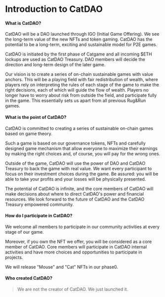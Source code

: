 # Introduction to CatDAO

#### What is CatDAO?&#x20;

CatDAO will be a DAO launched through IGO (Initial Game Offering). We see the long-term value of the new NFTs and token gaming. CatDAO has the potential to be a long-term, exciting and sustainable model for P2E games.

CatDAO is initiated by the first phase of Catgame and all incoming $ETH lockups are used as CatDAO Treasury. DAO members will decide the direction and long-term design of the later game.

Our vision is to create a series of on-chain sustainable games with value anchors. This will be a playing field with fair redistribution of wealth, where players rely on interpreting the rules of each stage of the game to make the right decisions, each of which will guide the flow of wealth. Players no longer have to worry about risk from outside the field, and participate fully in the game. This essentially sets us apart from all previous Rug\&Run games.

#### What is the point of CatDAO?&#x20;

CatDAO is committed to creating a series of sustainable on-chain games based on game theory.

Such a game is based on our governance tokens, NFTs and carefully designed game mechanism that allow everyone to maximize their earnings by making the right choices and, of course, you will pay for the wrong ones.

Outside of the game, CatDAO will use the power of DAO and CatDAO Treasury to back the game with real value. We want every participant to focus on their investment choices during the game. Be assured: you will be able to take your profits and your losses will be physically presented.

The potential of CatDAO is infinite, and the core members of CatDAO will make decisions about where to direct CatDAO's power and financial resources. We look forward to the future of CatDAO and the CatDAO Treasury empowered community.

#### How do I participate in CatDAO?&#x20;

We welcome all members to participate in our community activities at every stage of our game.

Moreover, if you own the NFT we offer, you will be considered as a core member of CatDAO. Core members will participate in CatDAO internal activities and have more choices and opportunities to participate in projects.

We will release "Mouse" and "Cat" NFTs in our phase0.

#### Who created CatDAO?

> We are not the creator of CatDAO. We just launched it.
